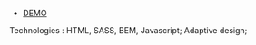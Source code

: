 - [DEMO](https://olegshanin.github.io/Museum-landing/)

Technologies : HTML, SASS, BEM, Javascript;
Adaptive design;
